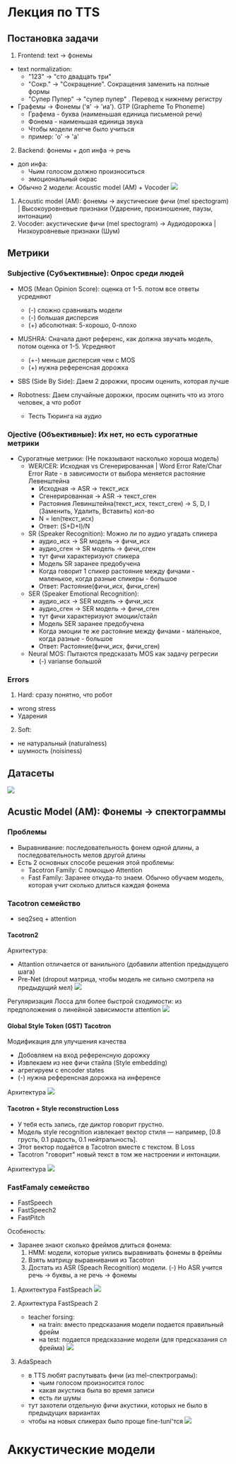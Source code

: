 # Лекция по TTS
## Постановка задачи

1) Frontend: text -> фонемы
- text normalization:
    - "123" -> "сто двадцать три"
    - "Сокр." -> "Сокращение". Сокращения заменить на полные формы
    - "Супер Пупер" -> "супер пупер" . Перевод к нижнему регистру
- Графемы -> Фонемы ('я' -> 'иа'). GTP (Grapheme To Phoneme)
    - Графема - буква (наименьшая единица письменой речи)
    - Фонема - наименьшая единица звука 
    - Чтобы модели легче было учиться
    - пример: 'о' -> 'а'
2) Backend: фонемы + доп инфа -> речь
- доп инфа:
    - Чьим голосом должно произноситься
    - эмоциональный окрас
- Обычно 2 модели: Acoustic model (AM) + Vocoder
![](img/pipline_tts.png)

1. Acoustic model (AM): фонемы -> акустические фичи (mel spectogram) | Высокоуровневые признаки (Ударение, произношение, паузы, интонации)
2. Vocoder: акустические фичи (mel spectogram) -> Аудиодорожка | Низкоуровневые признаки (Шум)

## Метрики
### Subjective (Субъективные): Опрос среди людей
- MOS (Mean Opinion Score): оценка от 1-5. потом все ответы усредняют
    - (-) сложно сравнивать модели
    - (-) большая дисперсия
    - (+) абсолютная: 5-хорошо, 0-плохо

- MUSHRA: Сначала дают референс, как должна звучать модель, потом оценка от 1-5. Усредняют
    - (+-) меньше дисперсия чем с MOS
    - (+) нужна референсная дорожка
- SBS (Side By Side): Даем 2 дорожки, просим оценить, которая лучше
- Robotness: Даем случайные дорожки, просим оценить что из этого человек, а что робот
    - Тесть Тюринга на аудио

### Оjective (Объективные): Их нет, но есть сурогатные метрики
- Сурогатные метрики: (Не показывают насколько хороша модель)
    - WER/CER: Исходная vs Сгенерированная | Word Error Rate/Char Error Rate - в зависимости от выбора меняется растояние Левенштейна
        - Исходная -> ASR -> текст_исх
        - Сгенерированная -> ASR -> текст_сген
        - Растояния Левинштейна(текст_исх, текст_сген) -> S, D, I (Заменить, Удалить, Вставить) кол-во
        - N = len(текст_исх)
        - Ответ: (S+D+I)/N
    - SR (Speaker Recognition): Можно ли по аудио угадать спикера
        - аудио_исх -> SR модель -> фичи_исх
        - аудио_сген -> SR модель -> фичи_сген
        - тут фичи характеризуют спикера
        - Модель SR заранее предобучена
        - Когда говорит 1 спикер растояние между фичами - маленькое, когда разные спикеры - большое
        - Ответ: Растояние(фичи_исх, фичи_сген)
    - SER (Speaker Emotional Recognition): 
        - аудио_исх -> SER модель -> фичи_исх
        - аудио_сген -> SER модель -> фичи_сген
        - тут фичи характеризуют эмоции/стайл
        - Модель SER заранее предобучена
        - Когда эмоции те же растояние между фичами - маленькое, когда разные - большое
        - Ответ: Растояние(фичи_исх, фичи_сген)
    - Neural MOS: Пытаются предсказать MOS как задачу регресии
        - (-) varianse большой


### Errors
1) Hard: сразу понятно, что робот
- wrong stress
- Ударения
2) Soft: 
- не натуральный (naturalness)
- шумность (noisiness)


## Датасеты
![](img/audio_datasets.png)

## Acustic Model (AM): Фонемы -> спектограммы

### Проблемы
- Выравнивание: последовательность фонем одной длины, а последовательность мелов другой длины
- Есть 2 основных способе решения этой проблемы: 
    - Tacotron Family: С помощью Attention
    - Fast Family: Заранее откуда-то знаем. Обычно обучаем модель, которая учит сколько длиться каждая фонема

### Tacotron семейство
- seq2seq + attention

#### Tacotron2
Архитектура: 
- Attantion отличается от ванильного (добавили attention предыдущего шага)
- Pre-Net (dropout матрица, чтобы модель не сильно смотрела на предыдущий мел)
![](img/tacotron2.png)

Регуляризация Лосса для более быстрой сходимости: из предположения о линейной зависимости attention
![](img/tacotron2_regularization.png)

#### Global Style Token (GST) Tacotron
Модификация для улучшения качества
- Добовляем на вход референсную дорожку
- Извлекаем из нее фичи стайла (Style embedding)
- агрегируем с encoder states
- (-) нужна референсная дорожка на инференсе

Архитектура
![](img/tacotron_GST.png)

#### Tacotron + Style reconstruction Loss
- У тебя есть запись, где диктор говорит грустно.
- Модель style recognition извлекает вектор стиля — например, [0.8 грусть, 0.1 радость, 0.1 нейтральность].
- Этот вектор подаётся в Tacotron вместе с текстом. В Loss
- Tacotron "говорит" новый текст в том же настроении и интонации.

Архитектура
![](img/tacotron_StyleRecLoss.png)

### FastFamaly семейство
- FastSpeech
- FastSpeech2
- FastPitch

Особеность:
- Заранее знают сколько фреймов длиться фонема:
    1. HMM: модели, которые уились выравнивать фонемы в фреймы
    2. Взять матрицу выравнивания из Tacotron
    3. Достать из ASR (Speach Recognition) модели. (-) Но ASR учится речь -> буквы, а не речь -> фонемы

1. Архитектура FastSpeach
![](img/fastfamaly.png)

2. Архитектура FastSpeach 2
    - teacher forsing: 
        - на train: вместо предсказания модели подается правильный фрейм
        - на test: подается предсказание модели (для предсказания сл фрейма)
![](img/fastspeach2.png)

3. AdaSpeach
    - в TTS любят распутывать фичи (из mel-спектрограмы): 
        - чьим голосом произносится голос
        - какая акустика была во время записи
        - есть ли шумы
    - тут захотели отдельную фичи акустики, которых не было в предыдущих вариантах
    - чтобы на новых спикерах было проще fine-tuni'тся
![](img/adaSpeach.png)

# Аккустические модели
